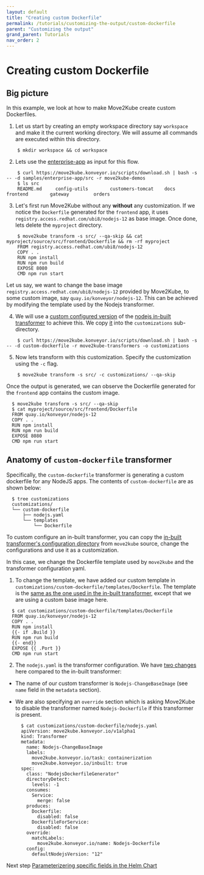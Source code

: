 ```yaml
---
layout: default
title: "Creating custom Dockerfile"
permalink: /tutorials/customizing-the-output/custom-dockerfile
parent: "Customizing the output"
grand_parent: Tutorials
nav_order: 2
---
```


# Creating custom Dockerfile

## Big picture

In this example, we look at how to make Move2Kube create custom Dockerfiles. 

1. Let us start by creating an empty workspace directory say `workspace` and make it the current working directory. We will assume all commands are executed within this directory.

  ```console
      $ mkdir workspace && cd workspace
  ```

2. Lets use the [enterprise-app](https://github.com/konveyor/move2kube-demos/tree/main/samples/enterprise-app) as input for this flow.

  ```console
      $ curl https://move2kube.konveyor.io/scripts/download.sh | bash -s -- -d samples/enterprise-app/src -r move2kube-demos
      $ ls src
      README.md		config-utils		customers-tomcat	docs			frontend		gateway			orders
  ```

3. Let's first run Move2Kube without any **without** any customization. If we notice the `Dockerfile` generated for the `frontend` app, it uses `registry.access.redhat.com/ubi8/nodejs-12` as base image. Once done, lets delete the `myproject` directory.
  ```console
      $ move2kube transform -s src/ --qa-skip && cat myproject/source/src/frontend/Dockerfile && rm -rf myproject
      FROM registry.access.redhat.com/ubi8/nodejs-12
      COPY . .
      RUN npm install
      RUN npm run build
      EXPOSE 8080
      CMD npm run start
  ```

Let us say, we want to change the base image `registry.access.redhat.com/ubi8/nodejs-12` provided by Move2Kube, to some custom image, say `quay.io/konveyor/nodejs-12`. This can be achieved by modifying the template used by the Nodejs transformer.

4. We will use a [custom configured version](https://github.com/konveyor/move2kube-transformers/tree/main/custom-dockerfile) of the [nodejs in-built transformer](https://github.com/konveyor/move2kube/tree/main/assets/inbuilt/transformers/dockerfilegenerator/nodejs) to achieve this. We copy [it](https://github.com/konveyor/move2kube-transformers/tree/main/custom-dockerfile) into the `customizations` sub-directory.
  ```console
      $ curl https://move2kube.konveyor.io/scripts/download.sh | bash -s -- -d custom-dockerfile -r move2kube-transformers -o customizations
  ```

5. Now lets transform with this customization. Specify the customization using the `-c` flag. 
  ```console
      $ move2kube transform -s src/ -c customizations/ --qa-skip
  ```

Once the output is generated, we can observe the Dockerfile generated for the `frontend` app contains the custom image. 
  ```console
    $ move2kube transform -s src/ --qa-skip
    $ cat myproject/source/src/frontend/Dockerfile
    FROM quay.io/konveyor/nodejs-12
    COPY . .
    RUN npm install
    RUN npm run build
    EXPOSE 8080
    CMD npm run start
  ```

## Anatomy of `custom-dockerfile` transformer
Specifically, the `custom-dockerfile` transformer is generating a custom dockerfile for any NodeJS apps.
The contents of `custom-dockerfile` are as shown below:
  ```console
    $ tree customizations
    customizations/
    └── custom-dockerfile
        ├── nodejs.yaml
        └── templates
            └── Dockerfile
  ```
To custom configure an in-built transformer, you can copy the [in-built transformer's configuration directory](https://github.com/konveyor/move2kube/tree/main/assets/inbuilt/transformers) from `move2kube` source, change the configurations and use it as a customization.

In this case, we change the Dockerfile template used by `move2kube` and the transformer configuration yaml.

1. To change the template, we have added our custom template in `customizations/custom-dockerfile/templates/Dockerfile`. The template is the [same as the one used in the in-built transformer](https://github.com/konveyor/move2kube/blob/main/assets/inbuilt/transformers/dockerfilegenerator/nodejs/templates/Dockerfile), except that we are using a custom base image here.
  ```console
    $ cat customizations/custom-dockerfile/templates/Dockerfile
    FROM quay.io/konveyor/nodejs-12
    COPY . .
    RUN npm install
    {{- if .Build }}
    RUN npm run build
    {{- end}}
    EXPOSE {{ .Port }}
    CMD npm run start
  ```
2. The `nodejs.yaml` is the transformer configuration. We have [two changes](https://github.com/konveyor/move2kube/blob/main/assets/inbuilt/transformers/dockerfilegenerator/nodejs/nodejs.yaml) here compared to the in-built transformer: 
- The name of our custom transformer is `Nodejs-ChangeBaseImage` (see `name` field in the `metadata` section). 
- We are also specifying an `override` section which is asking Move2Kube to disable the transformer named `Nodejs-Dockerfile` if this transformer is present.

  ```console
    $ cat customizations/custom-dockerfile/nodejs.yaml
    apiVersion: move2kube.konveyor.io/v1alpha1
    kind: Transformer
    metadata:
      name: Nodejs-ChangeBaseImage
      labels:
        move2kube.konveyor.io/task: containerization
        move2kube.konveyor.io/inbuilt: true
    spec:
      class: "NodejsDockerfileGenerator"
      directoryDetect:
        levels: -1
      consumes:
        Service: 
          merge: false
      produces:
        Dockerfile:
          disabled: false
        DockerfileForService:
          disabled: false
      override:
        matchLabels: 
          move2kube.konveyor.io/name: Nodejs-Dockerfile
      config:
        defaultNodejsVersion: "12"
  ```

Next step [Parameterizering specific fields in the Helm Chart](/tutorials/customizing-the-output/parameterizer)
